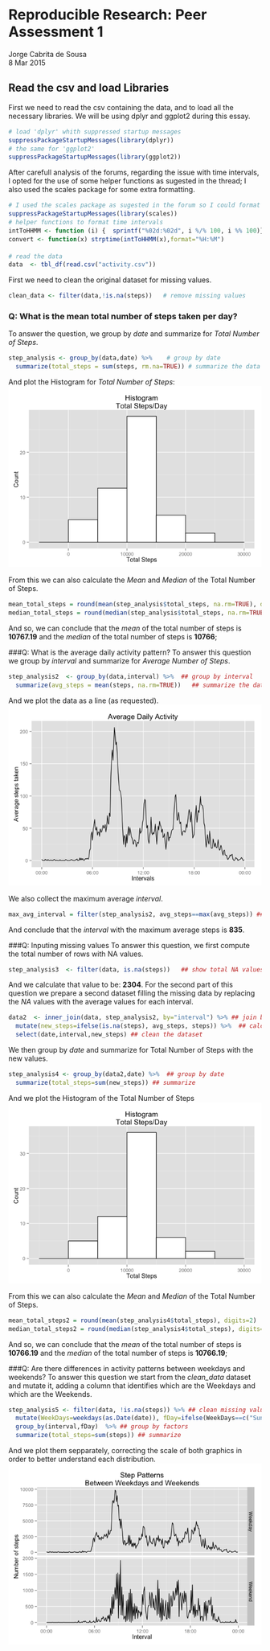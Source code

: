 # Reproducible Research: Peer Assessment 1
Jorge Cabrita de Sousa  
8 Mar 2015  

## Read the csv and load Libraries
First we need to read the csv containing the data, and to load all the necessary libraries.
We will be using dplyr and ggplot2 during this essay.

```r
# load 'dplyr' whith suppressed startup messages
suppressPackageStartupMessages(library(dplyr))
# the same for 'ggplot2'
suppressPackageStartupMessages(library(ggplot2))
```
After carefull analysis of the forums, regarding the issue with time intervals, I opted for the use of some helper functions as sugested in the thread; I also used the scales package for some extra formatting.

```r
# I used the scales package as sugested in the forum so I could format the X-axis on some plots
suppressPackageStartupMessages(library(scales))
# helper functions to format time intervals
intToHHMM <- function (i) {  sprintf("%02d:%02d", i %/% 100, i %% 100)}
convert <- function(x) strptime(intToHHMM(x),format="%H:%M")

# read the data
data  <- tbl_df(read.csv("activity.csv"))
```
First we need to clean the original dataset for missing values.

```r
clean_data <- filter(data,!is.na(steps))   # remove missing values
```

### Q: What is the mean total number of steps taken per day?  
To answer the question, we group by *date* and summarize for *Total Number of Steps*.

```r
step_analysis <- group_by(data,date) %>%    # group by date
  summarize(total_steps = sum(steps, rm.na=TRUE)) # summarize the data
```

And plot the Histogram for *Total Number of Steps*:
![](./PA1_template_files/figure-html/unnamed-chunk-5-1.png) 

From this we can also calculate the *Mean* and *Median* of the Total Number of Steps.

```r
mean_total_steps = round(mean(step_analysis$total_steps, na.rm=TRUE), digits=2)  ## calculate mean of total steps
median_total_steps = round(median(step_analysis$total_steps, na.rm=TRUE), digits=2)  ## calculate median of total steps
```

And so, we can conclude that the *mean* of the total number of steps is **10767.19** and the *median* of the total number of steps is **10766**;

###Q: What is the average daily activity pattern?
To answer this question we group by *interval* and summarize for *Average Number of Steps*.

```r
step_analysis2  <- group_by(data,interval) %>%  ## group by interval
  summarize(avg_steps = mean(steps, na.rm=TRUE))   ## summarize the data
```

And we plot the data as a line (as requested).
![](./PA1_template_files/figure-html/unnamed-chunk-8-1.png) 

We also collect the maximum average *interval*.

```r
max_avg_interval = filter(step_analysis2, avg_steps==max(avg_steps)) ## show max avg interval
```

And conclude that the *interval* with the maximum average steps is **835**. 
 
###Q: Inputing missing values
To answer this question, we first compute the total number of rows with NA values.

```r
step_analysis3  <- filter(data, is.na(steps))   ## show total NA values
```

And we calculate that value to be: **2304**.
For the second part of this question we prepare a second dataset filling the missing data by replacing the *NA* values with the average values for each interval.

```r
data2  <- inner_join(data, step_analysis2, by="interval") %>% ## join by interval 
  mutate(new_steps=ifelse(is.na(steps), avg_steps, steps)) %>%  ## calculate avg steps
  select(date,interval,new_steps) ## clean the dataset
```

We then group by *date* and summarize for Total Number of Steps with the new values.

```r
step_analysis4 <- group_by(data2,date) %>%  ## group by date
  summarize(total_steps=sum(new_steps)) ## summarize
```

And we plot the Histogram of the Total Number of Steps
![](./PA1_template_files/figure-html/unnamed-chunk-13-1.png) 

From this we can also calculate the *Mean* and *Median* of the Total Number of Steps.

```r
mean_total_steps2 = round(mean(step_analysis4$total_steps), digits=2)    ## calculate mean
median_total_steps2 = round(median(step_analysis4$total_steps), digits=2)  ## calculate median
```

And so, we can conclude that the *mean* of the total number of steps is **10766.19** and the *median* of the total number of steps is **10766.19**;

###Q: Are there differences in activity patterns between weekdays and weekends?
To answer this question we start from the *clean_data* dataset and mutate it, adding a column that identifies which are the Weekdays and which are the Weekends.

```r
step_analysis5 <- filter(data, !is.na(steps)) %>% ## clean missing values
  mutate(WeekDays=weekdays(as.Date(date)), fDay=ifelse(WeekDays==c("Sunday","Saturday"), "Weekend", "Weekday")) %>% ## add weekdays column
  group_by(interval,fDay)  %>% ## group by factors
  summarize(total_steps=sum(steps)) ## summarize
```

And we plot them sepparately, correcting the scale of both graphics in order to better understand each distribution.
![](./PA1_template_files/figure-html/unnamed-chunk-16-1.png) 

